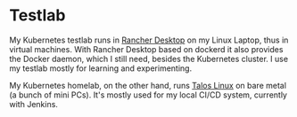 # Testlab

My Kubernetes testlab runs in [Rancher Desktop](https://rancherdesktop.io/) on my Linux Laptop, thus in virtual machines.
With Rancher Desktop based on dockerd it also provides the Docker daemon, which I still need, besides the Kubernetes cluster.
I use my testlab mostly for learning and experimenting.

My Kubernetes homelab, on the other hand, runs [Talos Linux](https://www.talos.dev/) on bare metal (a bunch of mini PCs).
It's mostly used for my local CI/CD system, currently with Jenkins.
